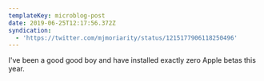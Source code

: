 ```yaml
---
templateKey: microblog-post
date: 2019-06-25T12:17:56.372Z
syndication:
  - 'https://twitter.com/mjmoriarity/status/1215177906118250496'
---
```


I've been a good good boy and have installed exactly zero Apple betas this year.
